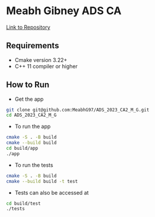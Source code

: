 # Meabh Gibney ADS CA

[Link to Repository](https://github.com/MeabhG97/ADS_2023_CA2_M_G)

## Requirements
- Cmake version 3.22+
- C++ 11 compiler or higher

## How to Run
- Get the app
```zsh
git clone git@github.com:MeabhG97/ADS_2023_CA2_M_G.git
cd ADS_2023_CA2_M_G
```

- To run the app
```bash
cmake -S . -B build
cmake --build build
cd build/app
./app
```

- To run the tests
```bash
cmake -S . -B build
cmake --build build -t test
```

- Tests can also be accessed at
```bash
cd build/test
./tests
```
